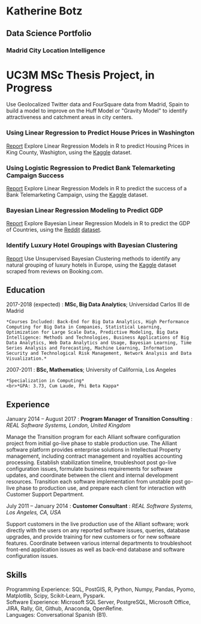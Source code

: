 # Katherine Botz

Data Science Portfolio
----------
### Madrid City Location Intelligence
# UC3M MSc Thesis Project, in Progress
Use Geolocalized Twitter data and FourSquare data from Madrid, Spain to build a model to improve on the Huff Model or "Gravity Model" to identify attractiveness and catchment areas in city centers.

### Using Linear Regression to Predict House Prices in Washington
[Report](https://github.com/katbot99/katbot99.github.io/blob/master/Reports/Housing.pdf)
Explore Linear Regression Models in R to predict Housing Prices in King County, Washigton, using the [Kaggle](https://www.kaggle.com/harlfoxem/housesalesprediction) dataset.

### Using Logistic Regression to Predict Bank Telemarketing Campaign Success
[Report](https://github.com/katbot99/katbot99.github.io/blob/master/Reports/Telemarketing.pdf)
Explore Linear Regression Models in R to predict the success of a Bank Telemarketing Campaign, using the [Kaggle](https://www.kaggle.com/gobert/bank-telemarketing-moro-et-al) dataset.

### Bayesian Linear Regression Modeling to Predict GDP
[Report](https://github.com/katbot99/katbot99.github.io/blob/master/Reports/GDP.pdf)
Explore Bayesian Linear Regression Models in R to predict the GDP of Countries, using the [Reddit](https://www.reddit.com/r/datasets/comments/6o053s/i_made_a_csv_file_containing_the_following_data/) [dataset](http://www.sharecsv.com/s/4165c9b03d9fffdef43a3226613ff37c/Countries.csv).

### Identify Luxury Hotel Groupings with Bayesian Clustering
[Report](https://github.com/katbot99/katbot99.github.io/blob/master/Reports/Hotels.pdf)
Use Unsupervised Bayesian Clustering methods to identify any natural grouping of luxury hotels in Europe, using the [Kaggle](https://www.kaggle.com/jiashenliu/515k-hotel-reviews-data-in-europe) dataset scraped from reviews on Booking.com.

Education
----------

2017-2018 (expected)
:   **MSc, Big Data Analytics**; Universidad Carlos III de Madrid

    *Courses Included: Back-End for Big Data Analytics, High Performance Computing for Big Data in Companies, Statistical Learning, Optimization for Large Scale Data, Predictive Modeling, Big Data Intelligence: Methods and Technologies, Business Applications of Big Data Analytics, Web Data Analytics and Usage, Bayesian Learning, Time Series Analysis and Forecasting, Machine Learning, Information Security and Technological Risk Management, Network Analysis and Data Visualization.*

2007-2011
:   **BSc, Mathematics**; University of California, Los Angeles

    *Specialization in Computing*
    <br>*GPA: 3.73, Cum Laude, Phi Beta Kappa*

Experience
----------

January 2014 – August 2017
:   **Program Manager of Transition Consulting**
:   *REAL Software Systems, London, United Kingdom*


Manage the Transition program for each Alliant software configuration project from initial go-live phase to stable production use. The Alliant software platform provides enterprise solutions in Intellectual Property management, including contract management and royalties accounting processing. Establish stabilization timeline, troubleshoot post go-live configuration issues, formulate business requirements for software updates, and coordinate between the client and internal development resources. Transition each software implementation from unstable post go-live phase to production use, and prepare each client for interaction with Customer Support Department.

July 2011 – January 2014
:   **Customer Consultant**
:   *REAL Software Systems, Los Angeles, CA, USA*


Support customers in the live production use of the Alliant software; work directly with the users on any reported software issues, queries, database upgrades, and provide training for new customers or for new software features. Coordinate between various internal departments to troubleshoot front-end application issues as well as back-end database and software configuration issues.


Skills
--------------------

Programming Experience: SQL, PostGIS, R, Python, Numpy, Pandas, Pyomo, Matplotlib, Scipy, Scikit-Learn, Pyspark.
<br>Software Experience: Microsoft SQL Server, PostgreSQL, Microsoft Office, JIRA, Rally, Git, Github, Anaconda, OpenRefine.
<br>Languages: Conversational Spanish (B1).